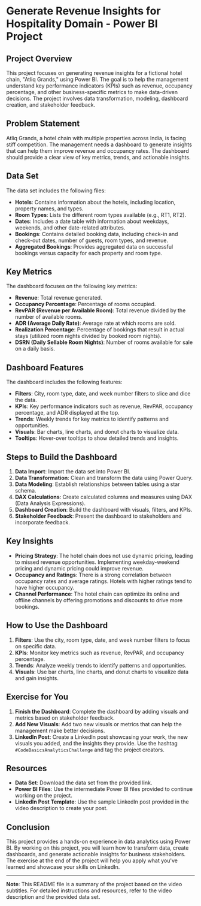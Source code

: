 # Generate Revenue Insights for Hospitality Domain - Power BI Project

## Project Overview
This project focuses on generating revenue insights for a fictional hotel chain, "Atliq Grands," using Power BI. The goal is to help the management understand key performance indicators (KPIs) such as revenue, occupancy percentage, and other business-specific metrics to make data-driven decisions. The project involves data transformation, modeling, dashboard creation, and stakeholder feedback.

## Problem Statement
Atliq Grands, a hotel chain with multiple properties across India, is facing stiff competition. The management needs a dashboard to generate insights that can help them improve revenue and occupancy rates. The dashboard should provide a clear view of key metrics, trends, and actionable insights.

## Data Set
The data set includes the following files:
- **Hotels**: Contains information about the hotels, including location, property names, and types.
- **Room Types**: Lists the different room types available (e.g., RT1, RT2).
- **Dates**: Includes a date table with information about weekdays, weekends, and other date-related attributes.
- **Bookings**: Contains detailed booking data, including check-in and check-out dates, number of guests, room types, and revenue.
- **Aggregated Bookings**: Provides aggregated data on successful bookings versus capacity for each property and room type.

## Key Metrics
The dashboard focuses on the following key metrics:
- **Revenue**: Total revenue generated.
- **Occupancy Percentage**: Percentage of rooms occupied.
- **RevPAR (Revenue per Available Room)**: Total revenue divided by the number of available rooms.
- **ADR (Average Daily Rate)**: Average rate at which rooms are sold.
- **Realization Percentage**: Percentage of bookings that result in actual stays (utilized room nights divided by booked room nights).
- **DSRN (Daily Sellable Room Nights)**: Number of rooms available for sale on a daily basis.

## Dashboard Features
The dashboard includes the following features:
- **Filters**: City, room type, date, and week number filters to slice and dice the data.
- **KPIs**: Key performance indicators such as revenue, RevPAR, occupancy percentage, and ADR displayed at the top.
- **Trends**: Weekly trends for key metrics to identify patterns and opportunities.
- **Visuals**: Bar charts, line charts, and donut charts to visualize data.
- **Tooltips**: Hover-over tooltips to show detailed trends and insights.

## Steps to Build the Dashboard
1. **Data Import**: Import the data set into Power BI.
2. **Data Transformation**: Clean and transform the data using Power Query.
3. **Data Modeling**: Establish relationships between tables using a star schema.
4. **DAX Calculations**: Create calculated columns and measures using DAX (Data Analysis Expressions).
5. **Dashboard Creation**: Build the dashboard with visuals, filters, and KPIs.
6. **Stakeholder Feedback**: Present the dashboard to stakeholders and incorporate feedback.

## Key Insights
- **Pricing Strategy**: The hotel chain does not use dynamic pricing, leading to missed revenue opportunities. Implementing weekday-weekend pricing and dynamic pricing could improve revenue.
- **Occupancy and Ratings**: There is a strong correlation between occupancy rates and average ratings. Hotels with higher ratings tend to have higher occupancy.
- **Channel Performance**: The hotel chain can optimize its online and offline channels by offering promotions and discounts to drive more bookings.

## How to Use the Dashboard
1. **Filters**: Use the city, room type, date, and week number filters to focus on specific data.
2. **KPIs**: Monitor key metrics such as revenue, RevPAR, and occupancy percentage.
3. **Trends**: Analyze weekly trends to identify patterns and opportunities.
4. **Visuals**: Use bar charts, line charts, and donut charts to visualize data and gain insights.

## Exercise for You
1. **Finish the Dashboard**: Complete the dashboard by adding visuals and metrics based on stakeholder feedback.
2. **Add New Visuals**: Add two new visuals or metrics that can help the management make better decisions.
3. **LinkedIn Post**: Create a LinkedIn post showcasing your work, the new visuals you added, and the insights they provide. Use the hashtag `#CodeBasicsAnalyticsChallenge` and tag the project creators.

## Resources
- **Data Set**: Download the data set from the provided link.
- **Power BI Files**: Use the intermediate Power BI files provided to continue working on the project.
- **LinkedIn Post Template**: Use the sample LinkedIn post provided in the video description to create your post.

## Conclusion
This project provides a hands-on experience in data analytics using Power BI. By working on this project, you will learn how to transform data, create dashboards, and generate actionable insights for business stakeholders. The exercise at the end of the project will help you apply what you've learned and showcase your skills on LinkedIn.

---

**Note**: This README file is a summary of the project based on the video subtitles. For detailed instructions and resources, refer to the video description and the provided data set.

